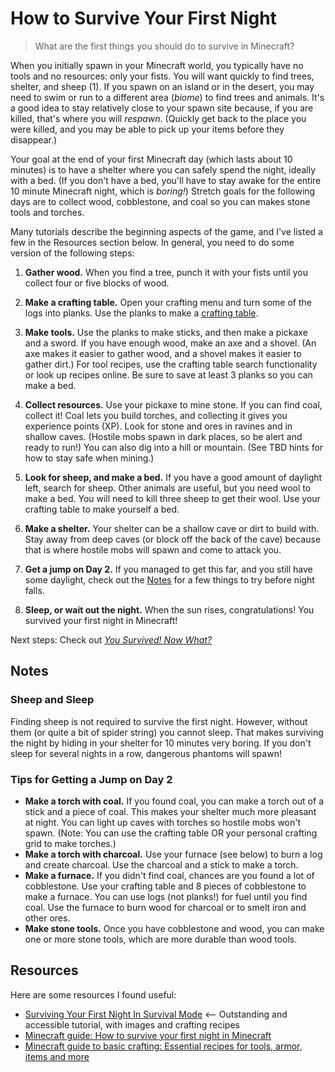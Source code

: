 # How to Survive Your First Night

> What are the first things you should do to survive in Minecraft?

When you initially spawn in your Minecraft world, you typically have no tools and no resources: only your fists. You will want quickly to find trees, shelter, and sheep (1). If you spawn on an island or in the desert, you may need to swim or run to a different area (*biome*) to find trees and animals. It's a good idea to stay relatively close to your spawn site because, if you are killed, that's where you will *respawn*. (Quickly get back to the place you were killed, and you may be able to pick up your items before they disappear.)

Your goal at the end of your first Minecraft day (which lasts about 10 minutes) is to have a shelter where you can safely spend the night, ideally with a bed. (If you don't have a bed, you'll have to stay awake for the entire 10 minute Minecraft night, which is *boring!*) Stretch goals for the following days are to collect wood, cobblestone, and coal so you can makes stone tools and torches.

Many tutorials describe the beginning aspects of the game, and I've listed a few in the Resources section below. In general, you need to do some version of the following steps:

1. **Gather wood.** When you find a tree, punch it with your fists until you collect four or five blocks of wood.

1. **Make a crafting table.** Open your crafting menu and turn some of the logs into planks. Use the planks to make a [crafting table](https://minecraft.fandom.com/wiki/Crafting_Table). 

1. **Make tools.** Use the planks to make sticks, and then make a pickaxe and a sword. If you have enough wood, make an axe and a shovel. (An axe makes it easier to gather wood, and a shovel makes it easier to gather dirt.) For tool recipes, use the crafting table search functionality or look up recipes online. Be sure to save at least 3 planks so you can make a bed.

1. **Collect resources.** Use your pickaxe to mine stone. If you can find coal, collect it! Coal lets you build torches, and collecting it gives you experience points (XP). Look for stone and ores in ravines and in shallow caves. (Hostile mobs spawn in dark places, so be alert and ready to run!) You can also dig into a hill or mountain. (See TBD hints for how to stay safe when mining.)

1. **Look for sheep, and make a bed.** If you have a good amount of daylight left, search for sheep. Other animals are useful, but you need wool to make a bed. You will need to kill three sheep to get their wool. Use your crafting table to make yourself a bed.

1. **Make a shelter.** Your shelter can be a shallow cave or dirt to build with. Stay away from deep caves (or block off the back of the cave) because that is where hostile mobs will spawn and come to attack you.

1. **Get a jump on Day 2.** If you managed to get this far, and you still have some daylight, check out the [Notes](#notes) for a few things to try before night falls.

1. **Sleep, or wait out the night.** When the sun rises, congratulations! You survived your first night in Minecraft!

Next steps: Check out *[You Survived! Now What?](Tutorials/early-survival/day-two.md)*


## Notes
### Sheep and Sleep
Finding sheep is not required to survive the first night. However, without them (or quite a bit of spider string) you cannot sleep. That makes surviving the night by hiding in your shelter for 10 minutes very boring. If you don't sleep for several nights in a row, dangerous phantoms will spawn!

### Tips for Getting a Jump on Day 2

* **Make a torch with coal.** If you found coal, you can make a torch out of a stick and a piece of coal. This makes your shelter much more pleasant at night. You can light up caves with torches so hostile mobs won't spawn. (Note: You can use the crafting table OR your personal crafting grid to make torches.)
* **Make a torch with charcoal.**  Use your furnace (see below) to burn a log and create charcoal. Use the charcoal and a stick to make a torch. 
* **Make a furnace.** If you didn't find coal, chances are you found a lot of cobblestone. Use your crafting table and 8 pieces of cobblestone to make a furnace. You can use logs (not planks!) for fuel until you find coal. Use the furnace to burn wood for charcoal or to smelt iron and other ores.
* **Make stone tools.** Once you have cobblestone and wood, you can make one or more stone tools, which are more durable than wood tools.

## Resources
Here are some resources I found useful:
* [Surviving Your First Night In Survival Mode](https://www.howtogeek.com/school/htg-guide-to-minecraft/lesson7/) <-- Outstanding and accessible tutorial, with images and crafting recipes
* [Minecraft guide: How to survive your first night in Minecraft](https://www.windowscentral.com/how-survive-your-first-night-minecraft)
* [Minecraft guide to basic crafting: Essential recipes for tools, armor, items and more](https://www.windowscentral.com/how-craft-essentials-minecraft-windows-10-edition)

